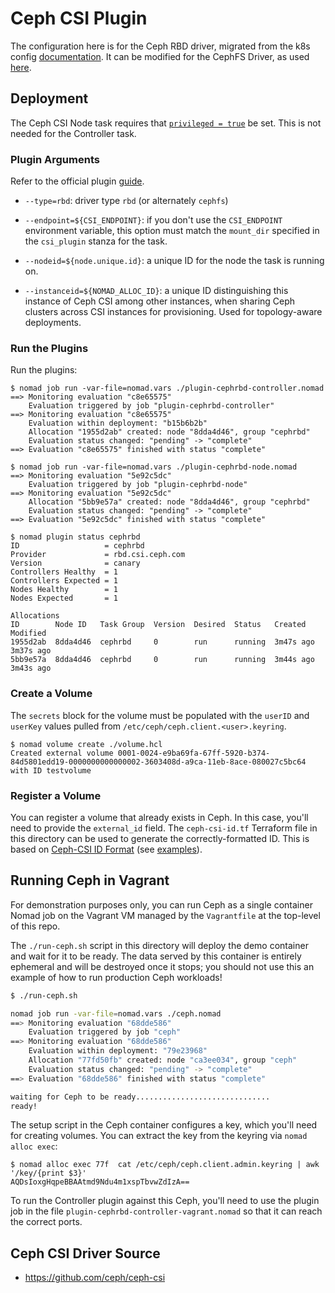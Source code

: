# Ceph CSI Plugin

The configuration here is for the Ceph RBD driver, migrated from the k8s
config
[documentation](https://github.com/ceph/ceph-csi/blob/master/docs/deploy-rbd.md). It
can be modified for the CephFS Driver, as used
[here](https://github.com/ceph/ceph-csi/blob/master/docs/deploy-cephfs.md).

## Deployment

The Ceph CSI Node task requires that [`privileged = true`](https://www.nomadproject.io/docs/drivers/docker#privileged) be
set. This is not needed for the Controller task.

### Plugin Arguments

Refer to the official plugin
[guide](https://github.com/ceph/ceph-csi/blob/master/docs/deploy-rbd.md).

- `--type=rbd`: driver type `rbd` (or alternately `cephfs`)

- `--endpoint=${CSI_ENDPOINT}`: if you don't use the `CSI_ENDPOINT`
  environment variable, this option must match the `mount_dir`
  specified in the `csi_plugin` stanza for the task.

- `--nodeid=${node.unique.id}`: a unique ID for the node the task is running
  on.

- `--instanceid=${NOMAD_ALLOC_ID}`: a unique ID distinguishing this instance
  of Ceph CSI among other instances, when sharing Ceph clusters across CSI
  instances for provisioning. Used for topology-aware deployments.

### Run the Plugins

Run the plugins:

```
$ nomad job run -var-file=nomad.vars ./plugin-cephrbd-controller.nomad
==> Monitoring evaluation "c8e65575"
    Evaluation triggered by job "plugin-cephrbd-controller"
==> Monitoring evaluation "c8e65575"
    Evaluation within deployment: "b15b6b2b"
    Allocation "1955d2ab" created: node "8dda4d46", group "cephrbd"
    Evaluation status changed: "pending" -> "complete"
==> Evaluation "c8e65575" finished with status "complete"

$ nomad job run -var-file=nomad.vars ./plugin-cephrbd-node.nomad
==> Monitoring evaluation "5e92c5dc"
    Evaluation triggered by job "plugin-cephrbd-node"
==> Monitoring evaluation "5e92c5dc"
    Allocation "5bb9e57a" created: node "8dda4d46", group "cephrbd"
    Evaluation status changed: "pending" -> "complete"
==> Evaluation "5e92c5dc" finished with status "complete"

$ nomad plugin status cephrbd
ID                   = cephrbd
Provider             = rbd.csi.ceph.com
Version              = canary
Controllers Healthy  = 1
Controllers Expected = 1
Nodes Healthy        = 1
Nodes Expected       = 1

Allocations
ID        Node ID   Task Group  Version  Desired  Status   Created    Modified
1955d2ab  8dda4d46  cephrbd     0        run      running  3m47s ago  3m37s ago
5bb9e57a  8dda4d46  cephrbd     0        run      running  3m44s ago  3m43s ago
```

### Create a Volume

The `secrets` block for the volume must be populated with the `userID` and
`userKey` values pulled from `/etc/ceph/ceph.client.<user>.keyring`.

```
$ nomad volume create ./volume.hcl
Created external volume 0001-0024-e9ba69fa-67ff-5920-b374-84d5801edd19-0000000000000002-3603408d-a9ca-11eb-8ace-080027c5bc64 with ID testvolume
```

### Register a Volume

You can register a volume that already exists in Ceph. In this case, you'll
need to provide the `external_id` field. The `ceph-csi-id.tf` Terraform file
in this directory can be used to generate the correctly-formatted ID. This is
based on [Ceph-CSI ID
Format](https://github.com/ceph/ceph-csi/blob/71ddf51544be498eee03734573b765eb04480bb9/internal/util/volid.go#L27)
(see
[examples](https://github.com/ceph/ceph-csi/blob/71ddf51544be498eee03734573b765eb04480bb9/internal/util/volid_test.go#L33)).

## Running Ceph in Vagrant

For demonstration purposes only, you can run Ceph as a single container Nomad
job on the Vagrant VM managed by the `Vagrantfile` at the top-level of this
repo.

The `./run-ceph.sh` script in this directory will deploy the demo container
and wait for it to be ready. The data served by this container is entirely
ephemeral and will be destroyed once it stops; you should not use this an
example of how to run production Ceph workloads!

```sh
$ ./run-ceph.sh

nomad job run -var-file=nomad.vars ./ceph.nomad
==> Monitoring evaluation "68dde586"
    Evaluation triggered by job "ceph"
==> Monitoring evaluation "68dde586"
    Evaluation within deployment: "79e23968"
    Allocation "77fd50fb" created: node "ca3ee034", group "ceph"
    Evaluation status changed: "pending" -> "complete"
==> Evaluation "68dde586" finished with status "complete"

waiting for Ceph to be ready..............................
ready!
```

The setup script in the Ceph container configures a key, which you'll need for
creating volumes. You can extract the key from the keyring via `nomad alloc exec`:

```
$ nomad alloc exec 77f  cat /etc/ceph/ceph.client.admin.keyring | awk '/key/{print $3}'
AQDsIoxgHqpeBBAAtmd9Ndu4m1xspTbvwZdIzA==
```

To run the Controller plugin against this Ceph, you'll need to use the plugin
job in the file `plugin-cephrbd-controller-vagrant.nomad` so that it can reach
the correct ports.

## Ceph CSI Driver Source

- https://github.com/ceph/ceph-csi
